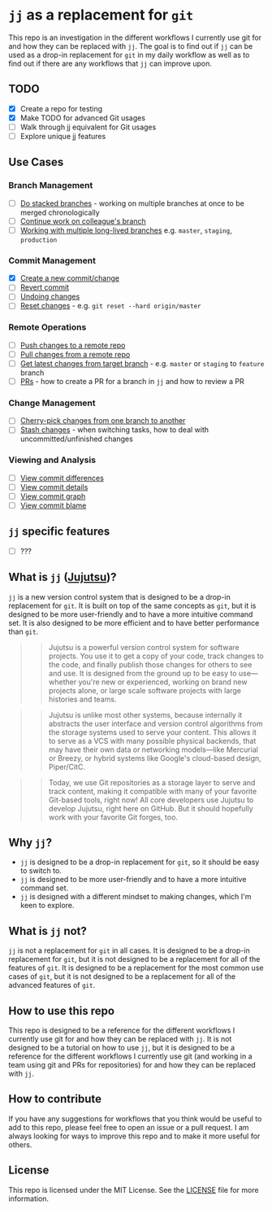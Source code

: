 # `jj` as a replacement for `git`
This repo is an investigation in the different workflows I currently use git for and how they can be replaced with `jj`. The goal is to find out if `jj` can be used as a drop-in replacement for `git` in my daily workflow as well as to find out if there are any workflows that `jj` can improve upon. 

## TODO
- [x] Create a repo for testing
- [x] Make TODO for advanced Git usages
- [ ] Walk through jj equivalent for Git usages
- [ ] Explore unique jj features

## Use Cases
### Branch Management
- [ ] [Do stacked branches](branch_management/stacked_branches.md) - working on multiple branches at once to be merged chronologically
- [ ] [Continue work on colleague's branch](branch_management/colleague_branch.md)
- [ ] [Working with multiple long-lived branches](branch_management/multiple_branches.md) e.g. `master`, `staging`, `production`

### Commit Management
- [x] [Create a new commit/change](commit_management/create_commit.md)
- [ ] [Revert commit](commit_management/revert_commit.md)
- [ ] [Undoing changes](commit_management/undo_changes.md)
- [ ] [Reset changes](commit_management/reset_changes.md) - e.g. `git reset --hard origin/master`

### Remote Operations
- [ ] [Push changes to a remote repo](remote_operations/push_changes.md)
- [ ] [Pull changes from a remote repo](remote_operations/pull_changes.md)
- [ ] [Get latest changes from target branch](remote_operations/get_latest_changes.md) - e.g. `master` or `staging` to `feature` branch
- [ ] [PRs](remote_operations/pull_requests.md) - how to create a PR for a branch in `jj` and how to review a PR

### Change Management
- [ ] [Cherry-pick changes from one branch to another](change_management/cherry_pick.md)
- [ ] [Stash changes](change_management/stash_changes.md) - when switching tasks, how to deal with uncommitted/unfinished changes

### Viewing and Analysis
- [ ] [View commit differences](viewing_analysis/view_commit_differences.md)
- [ ] [View commit details](viewing_analysis/view_commit_details.md)
- [ ] [View commit graph](viewing_analysis/view_commit_graph.md)
- [ ] [View commit blame](viewing_analysis/view_commit_blame.md)

## `jj` specific features
- [ ] ???

## What is `jj` ([Jujutsu](https://github.com/jj-vcs/jj))?
`jj` is a new version control system that is designed to be a drop-in replacement for `git`. It is built on top of the same concepts as `git`, but it is designed to be more user-friendly and to have a more intuitive command set. It is also designed to be more efficient and to have better performance than `git`.

>> Jujutsu is a powerful version control system for software projects. You use it to get a copy of your code, track changes to the code, and finally publish those changes for others to see and use. It is designed from the ground up to be easy to use—whether you're new or experienced, working on brand new projects alone, or large scale software projects with large histories and teams.

>> Jujutsu is unlike most other systems, because internally it abstracts the user interface and version control algorithms from the storage systems used to serve your content. This allows it to serve as a VCS with many possible physical backends, that may have their own data or networking models—like Mercurial or Breezy, or hybrid systems like Google's cloud-based design, Piper/CitC.

>> Today, we use Git repositories as a storage layer to serve and track content, making it compatible with many of your favorite Git-based tools, right now! All core developers use Jujutsu to develop Jujutsu, right here on GitHub. But it should hopefully work with your favorite Git forges, too.

## Why `jj`?
- `jj` is designed to be a drop-in replacement for `git`, so it should be easy to switch to.
- `jj` is designed to be more user-friendly and to have a more intuitive command set.
- `jj` is designed with a different mindset to making changes, which I'm keen to explore.

## What is `jj` not?
`jj` is not a replacement for `git` in all cases. It is designed to be a drop-in replacement for `git`, but it is not designed to be a replacement for all of the features of `git`. It is designed to be a replacement for the most common use cases of `git`, but it is not designed to be a replacement for all of the advanced features of `git`.

## How to use this repo
This repo is designed to be a reference for the different workflows I currently use git for and how they can be replaced with `jj`. It is not designed to be a tutorial on how to use `jj`, but it is designed to be a reference for the different workflows I currently use git (and working in a team using git and PRs for repositories) for and how they can be replaced with `jj`.

## How to contribute
If you have any suggestions for workflows that you think would be useful to add to this repo, please feel free to open an issue or a pull request. I am always looking for ways to improve this repo and to make it more useful for others.

## License
This repo is licensed under the MIT License. See the [LICENSE](LICENSE) file for more information.
